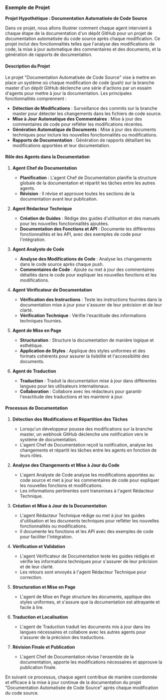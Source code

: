 ### Exemple de Projet

**Projet Hypothétique : Documentation Automatisée de Code Source**

Dans ce projet, nous allons illustrer comment chaque agent intervient à chaque étape de la documentation d'un dépôt GitHub pour un projet de documentation automatisée du code source après chaque modification. Ce projet inclut des fonctionnalités telles que l'analyse des modifications de code, la mise à jour automatique des commentaires et des documents, et la génération de rapports de documentation.

#### Description du Projet

Le projet "Documentation Automatisée de Code Source" vise à mettre en place un système où chaque modification de code (push) sur la branche master d'un dépôt GitHub déclenche une série d'actions par un essaim d'agents pour mettre à jour la documentation. Les principales fonctionnalités comprennent :
- **Détection de Modifications** : Surveillance des commits sur la branche master pour détecter les changements dans les fichiers de code source.
- **Mise à Jour Automatique des Commentaires** : Mise à jour des commentaires de code pour refléter les modifications récentes.
- **Génération Automatique de Documents** : Mise à jour des documents techniques pour inclure les nouvelles fonctionnalités ou modifications.
- **Rapports de Documentation** : Génération de rapports détaillant les modifications apportées et leur documentation.

#### Rôle des Agents dans la Documentation

1. **Agent Chef de Documentation**
   - **Planification** : L'agent Chef de Documentation planifie la structure globale de la documentation et répartit les tâches entre les autres agents.
   - **Révision** : Il révise et approuve toutes les sections de la documentation avant leur publication.

2. **Agent Rédacteur Technique**
   - **Création de Guides** : Rédige des guides d'utilisation et des manuels pour les nouvelles fonctionnalités ajoutées.
   - **Documentation des Fonctions et API** : Documente les différentes fonctionnalités et les API, avec des exemples de code pour l'intégration.

3. **Agent Analyste de Code**
   - **Analyse des Modifications de Code** : Analyse les changements dans le code source après chaque push.
   - **Commentaires de Code** : Ajoute ou met à jour des commentaires détaillés dans le code pour expliquer les nouvelles fonctions et les modifications.

4. **Agent Vérificateur de Documentation**
   - **Vérification des Instructions** : Teste les instructions fournies dans la documentation mise à jour pour s'assurer de leur précision et de leur clarté.
   - **Vérification Technique** : Vérifie l'exactitude des informations techniques fournies.

5. **Agent de Mise en Page**
   - **Structuration** : Structure la documentation de manière logique et esthétique.
   - **Application de Styles** : Applique des styles uniformes et des formats cohérents pour assurer la lisibilité et l'accessibilité des documents.

6. **Agent de Traduction**
   - **Traduction** : Traduit la documentation mise à jour dans différentes langues pour les utilisateurs internationaux.
   - **Collaboration** : Collabore avec les rédacteurs pour garantir l'exactitude des traductions et les maintenir à jour.

#### Processus de Documentation

1. **Détection des Modifications et Répartition des Tâches**
   - Lorsqu'un développeur pousse des modifications sur la branche master, un webhook GitHub déclenche une notification vers le système de documentation.
   - L'agent Chef de Documentation reçoit la notification, analyse les changements et répartit les tâches entre les agents en fonction de leurs rôles.

2. **Analyse des Changements et Mise à Jour du Code**
   - L'agent Analyste de Code analyse les modifications apportées au code source et met à jour les commentaires de code pour expliquer les nouvelles fonctions et modifications.
   - Les informations pertinentes sont transmises à l'agent Rédacteur Technique.

3. **Création et Mise à Jour de la Documentation**
   - L'agent Rédacteur Technique rédige ou met à jour les guides d'utilisation et les documents techniques pour refléter les nouvelles fonctionnalités ou modifications.
   - Il documente les fonctions et les API avec des exemples de code pour faciliter l'intégration.

4. **Vérification et Validation**
   - L'agent Vérificateur de Documentation teste les guides rédigés et vérifie les informations techniques pour s'assurer de leur précision et de leur clarté.
   - Les retours sont envoyés à l'agent Rédacteur Technique pour correction.

5. **Structuration et Mise en Page**
   - L'agent de Mise en Page structure les documents, applique des styles uniformes, et s'assure que la documentation est attrayante et facile à lire.

6. **Traduction et Localisation**
   - L'agent de Traduction traduit les documents mis à jour dans les langues nécessaires et collabore avec les autres agents pour s'assurer de la précision des traductions.

7. **Révision Finale et Publication**
   - L'agent Chef de Documentation révise l'ensemble de la documentation, apporte les modifications nécessaires et approuve la publication finale.

En suivant ce processus, chaque agent contribue de manière coordonnée et efficace à la mise à jour continue de la documentation du projet "Documentation Automatisée de Code Source" après chaque modification du code source.